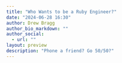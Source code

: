 ```yaml
---
title: "Who Wants to be a Ruby Engineer?"
date: "2024-06-28 16:30"
author: Drew Bragg
author_bio_markdown: ""
author_social:
  - url: ""
layout: preview
description: "Phone a friend? Go 50/50?"
---
```

